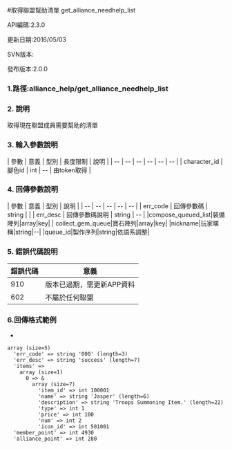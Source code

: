 #取得聯盟幫助清單 get_alliance_needhelp_list


API編碼:2.3.0

> 


更新日期:2016/05/03

> 

SVN版本:

> 

發布版本:2.0.0
### 1.路徑:alliance_help/get_alliance_needhelp_list

### 2. 說明

取得現在聯盟成員需要幫助的清單


### 3. 輸入參數說明


| 參數 | 意義 | 型別 | 長度限制 | 說明 |
| -- | -- | -- | -- | -- | -- |
| character_id | 腳色id | int | -- | 由token取得 |

### 4. 回傳參數說明
| 參數 | 意義 | 型別 | 說明 |
| -- | -- | -- | -- | -- |
| err_code | 回傳參數碼 | string |  |
| err_desc | 回傳參數碼說明 | string | -- |
|compose_queued_list|裝備陣列|array|key|
| collect_gem_queue|寶石陣列|array|key|
|nickname|玩家暱稱|string|--|
|queue_id|製作序列|string|依語系調整|


### 5. 錯誤代碼說明
|錯誤代碼|意義|
|--|--|
|910|版本已過期，需更新APP資料|
|602|不屬於任何聯盟|


### 6.回傳格式範例

*

```
array (size=5)
  'err_code' => string '000' (length=3)
  'err_desc' => string 'success' (length=7)
  'items' => 
    array (size=1)
      0 => &
        array (size=7)
          'item_id' => int 100001
          'name' => string 'Jasper' (length=6)
          'description' => string 'Troops Summoning Item.' (length=22)
          'type' => int 1
          'price' => int 100
          'num' => int 2
          'icon_id' => int 501001
  'member_point' => int 4930
  'alliance_point' => int 280

```
